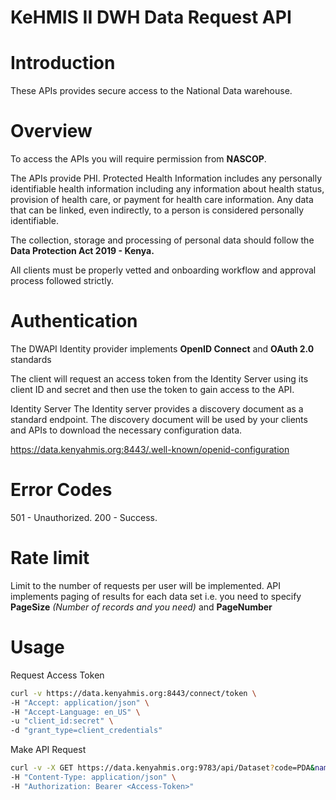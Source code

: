 # KeHMIS II DWH Data Request API
# Introduction
These APIs provides secure access to the National Data warehouse.

# Overview
To access the APIs you will require permission from **NASCOP**.

The APIs provide PHI. Protected Health Information includes any personally identifiable health information including any information about health status, provision of health care, or payment for health care  information.
Any data that can be linked, even indirectly, to a person is considered personally identifiable.

The collection, storage and processing of personal data should follow the **Data Protection Act 2019 - Kenya.**

All clients must be properly vetted and onboarding workflow and approval process followed strictly.

# Authentication
The DWAPI Identity provider implements **OpenID Connect** and **OAuth 2.0** standards

The client will request an access token from the Identity Server using its client ID and secret and then use the token to gain access to the API.

Identity Server
The Identity server provides a discovery document as a standard endpoint.  The discovery document will be used by your clients and APIs to download the necessary configuration data.

https://data.kenyahmis.org:8443/.well-known/openid-configuration


# Error Codes
501 - Unauthorized.
200 - Success.

# Rate limit
Limit to the number of requests per user will be implemented.
API implements paging of results for each data set i.e. you need to specify 
**PageSize** _(Number of records and you need)_ and **PageNumber**

# Usage

Request Access Token

```bash
curl -v https://data.kenyahmis.org:8443/connect/token \
-H "Accept: application/json" \
-H "Accept-Language: en_US" \
-u "client_id:secret" \
-d "grant_type=client_credentials"
```
Make API Request

```bash
curl -v -X GET https://data.kenyahmis.org:9783/api/Dataset?code=PDA&name=visits&pageNumber=1&pageSize=10 \
-H "Content-Type: application/json" \
-H "Authorization: Bearer <Access-Token>"
```
